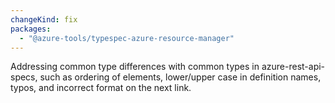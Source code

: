 ```yaml
---
changeKind: fix
packages:
  - "@azure-tools/typespec-azure-resource-manager"
---
```


Addressing common type differences with common types in azure-rest-api-specs, such as ordering of elements, lower/upper case in definition names, typos, and incorrect format on the next link.
